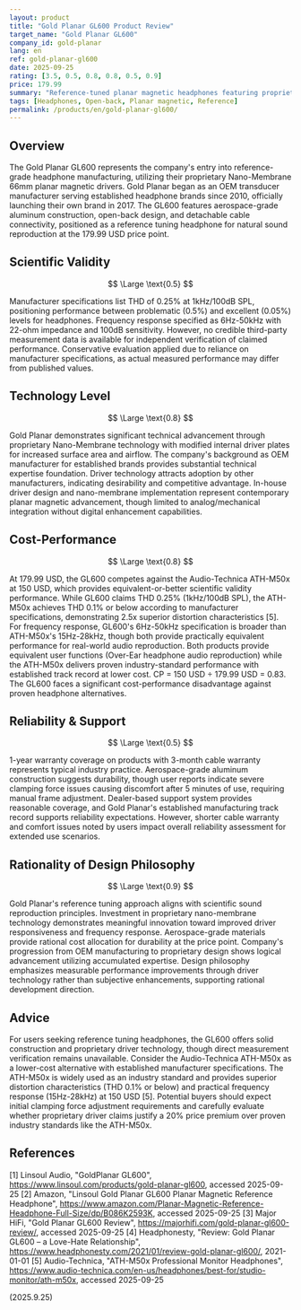 ```yaml
---
layout: product
title: "Gold Planar GL600 Product Review"
target_name: "Gold Planar GL600"
company_id: gold-planar
lang: en
ref: gold-planar-gl600
date: 2025-09-25
rating: [3.5, 0.5, 0.8, 0.8, 0.5, 0.9]
price: 179.99
summary: "Reference-tuned planar magnetic headphones featuring proprietary nano-membrane drivers with solid build quality but limited third-party measurement data available for performance verification."
tags: [Headphones, Open-back, Planar magnetic, Reference]
permalink: /products/en/gold-planar-gl600/
---
```

## Overview

The Gold Planar GL600 represents the company's entry into reference-grade headphone manufacturing, utilizing their proprietary Nano-Membrane 66mm planar magnetic drivers. Gold Planar began as an OEM transducer manufacturer serving established headphone brands since 2010, officially launching their own brand in 2017. The GL600 features aerospace-grade aluminum construction, open-back design, and detachable cable connectivity, positioned as a reference tuning headphone for natural sound reproduction at the 179.99 USD price point.

## Scientific Validity

$$ \Large \text{0.5} $$

Manufacturer specifications list THD of 0.25% at 1kHz/100dB SPL, positioning performance between problematic (0.5%) and excellent (0.05%) levels for headphones. Frequency response specified as 6Hz-50kHz with 22-ohm impedance and 100dB sensitivity. However, no credible third-party measurement data is available for independent verification of claimed performance. Conservative evaluation applied due to reliance on manufacturer specifications, as actual measured performance may differ from published values.

## Technology Level

$$ \Large \text{0.8} $$

Gold Planar demonstrates significant technical advancement through proprietary Nano-Membrane technology with modified internal driver plates for increased surface area and airflow. The company's background as OEM manufacturer for established brands provides substantial technical expertise foundation. Driver technology attracts adoption by other manufacturers, indicating desirability and competitive advantage. In-house driver design and nano-membrane implementation represent contemporary planar magnetic advancement, though limited to analog/mechanical integration without digital enhancement capabilities.

## Cost-Performance

$$ \Large \text{0.8} $$

At 179.99 USD, the GL600 competes against the Audio-Technica ATH-M50x at 150 USD, which provides equivalent-or-better scientific validity performance. While GL600 claims THD 0.25% (1kHz/100dB SPL), the ATH-M50x achieves THD 0.1% or below according to manufacturer specifications, demonstrating 2.5x superior distortion characteristics [5]. For frequency response, GL600's 6Hz-50kHz specification is broader than ATH-M50x's 15Hz-28kHz, though both provide practically equivalent performance for real-world audio reproduction. Both products provide equivalent user functions (Over-Ear headphone audio reproduction) while the ATH-M50x delivers proven industry-standard performance with established track record at lower cost. CP = 150 USD ÷ 179.99 USD = 0.83. The GL600 faces a significant cost-performance disadvantage against proven headphone alternatives.

## Reliability & Support

$$ \Large \text{0.5} $$

1-year warranty coverage on products with 3-month cable warranty represents typical industry practice. Aerospace-grade aluminum construction suggests durability, though user reports indicate severe clamping force issues causing discomfort after 5 minutes of use, requiring manual frame adjustment. Dealer-based support system provides reasonable coverage, and Gold Planar's established manufacturing track record supports reliability expectations. However, shorter cable warranty and comfort issues noted by users impact overall reliability assessment for extended use scenarios.

## Rationality of Design Philosophy

$$ \Large \text{0.9} $$

Gold Planar's reference tuning approach aligns with scientific sound reproduction principles. Investment in proprietary nano-membrane technology demonstrates meaningful innovation toward improved driver responsiveness and frequency response. Aerospace-grade materials provide rational cost allocation for durability at the price point. Company's progression from OEM manufacturing to proprietary design shows logical advancement utilizing accumulated expertise. Design philosophy emphasizes measurable performance improvements through driver technology rather than subjective enhancements, supporting rational development direction.

## Advice

For users seeking reference tuning headphones, the GL600 offers solid construction and proprietary driver technology, though direct measurement verification remains unavailable. Consider the Audio-Technica ATH-M50x as a lower-cost alternative with established manufacturer specifications. The ATH-M50x is widely used as an industry standard and provides superior distortion characteristics (THD 0.1% or below) and practical frequency response (15Hz-28kHz) at 150 USD [5]. Potential buyers should expect initial clamping force adjustment requirements and carefully evaluate whether proprietary driver claims justify a 20% price premium over proven industry standards like the ATH-M50x.

## References

[1] Linsoul Audio, "GoldPlanar GL600", https://www.linsoul.com/products/gold-planar-gl600, accessed 2025-09-25
[2] Amazon, "Linsoul Gold Planar GL600 Planar Magnetic Reference Headphone", https://www.amazon.com/Planar-Magnetic-Reference-Headphone-Full-Size/dp/B086K2593K, accessed 2025-09-25
[3] Major HiFi, "Gold Planar GL600 Review", https://majorhifi.com/gold-planar-gl600-review/, accessed 2025-09-25
[4] Headphonesty, "Review: Gold Planar GL600 – a Love-Hate Relationship", https://www.headphonesty.com/2021/01/review-gold-planar-gl600/, 2021-01-01
[5] Audio-Technica, "ATH-M50x Professional Monitor Headphones", https://www.audio-technica.com/en-us/headphones/best-for/studio-monitor/ath-m50x, accessed 2025-09-25

(2025.9.25)